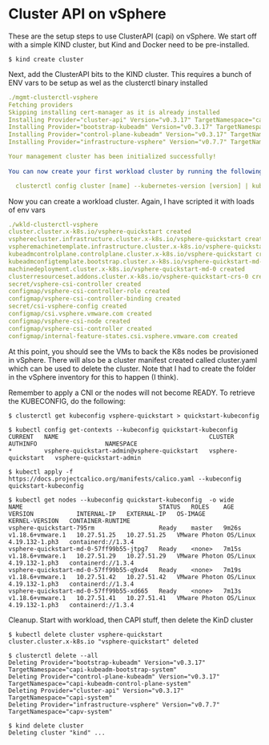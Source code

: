 # Cluster API on vSphere #

These are the setup steps to use ClusterAPI (capi) on vSphere. We start off with a simple KIND cluster, but Kind and Docker need to be pre-installed.

`$ kind create cluster`

Next, add the ClusterAPI bits to the KIND cluster. This requires a bunch of ENV vars to be setup as wel as the clusterctl binary installed

```yaml
./mgmt-clusterctl-vsphere
Fetching providers
Skipping installing cert-manager as it is already installed
Installing Provider="cluster-api" Version="v0.3.17" TargetNamespace="capi-system"
Installing Provider="bootstrap-kubeadm" Version="v0.3.17" TargetNamespace="capi-kubeadm-bootstrap-system"
Installing Provider="control-plane-kubeadm" Version="v0.3.17" TargetNamespace="capi-kubeadm-control-plane-system"
Installing Provider="infrastructure-vsphere" Version="v0.7.7" TargetNamespace="capv-system"

Your management cluster has been initialized successfully!
 
You can now create your first workload cluster by running the following:

  clusterctl config cluster [name] --kubernetes-version [version] | kubectl apply -f -
```

Now you can create a workload cluster. Again, I have scripted it with loads of env vars

```yaml
./wkld-clusterctl-vsphere
cluster.cluster.x-k8s.io/vsphere-quickstart created
vspherecluster.infrastructure.cluster.x-k8s.io/vsphere-quickstart created
vspheremachinetemplate.infrastructure.cluster.x-k8s.io/vsphere-quickstart created
kubeadmcontrolplane.controlplane.cluster.x-k8s.io/vsphere-quickstart created
kubeadmconfigtemplate.bootstrap.cluster.x-k8s.io/vsphere-quickstart-md-0 created
machinedeployment.cluster.x-k8s.io/vsphere-quickstart-md-0 created
clusterresourceset.addons.cluster.x-k8s.io/vsphere-quickstart-crs-0 created
secret/vsphere-csi-controller created
configmap/vsphere-csi-controller-role created
configmap/vsphere-csi-controller-binding created
secret/csi-vsphere-config created
configmap/csi.vsphere.vmware.com created
configmap/vsphere-csi-node created
configmap/vsphere-csi-controller created
configmap/internal-feature-states.csi.vsphere.vmware.com created
```

At this point, you should see the VMs to back the K8s nodes be provisioned in vSphere. There will also be a cluster manifest created called cluster.yaml which can be used to delete the cluster. Note that I had to create the folder in the vSphere inventory for this to happen (I think).

Remember to apply a CNI or the nodes will not become READY. To retrieve the KUBECONFIG, do the following:

`$ clusterctl get kubeconfig vsphere-quickstart > quickstart-kubeconfig`

```
$ kubectl config get-contexts --kubeconfig quickstart-kubeconfig
CURRENT   NAME                                          CLUSTER              AUTHINFO                   NAMESPACE
*         vsphere-quickstart-admin@vsphere-quickstart   vsphere-quickstart   vsphere-quickstart-admin
```

`$ kubectl apply -f https://docs.projectcalico.org/manifests/calico.yaml --kubeconfig quickstart-kubeconfig`

```
$ kubectl get nodes --kubeconfig quickstart-kubeconfig  -o wide
NAME                                      STATUS   ROLES    AGE     VERSION            INTERNAL-IP   EXTERNAL-IP   OS-IMAGE                 KERNEL-VERSION   CONTAINER-RUNTIME
vsphere-quickstart-795rm                  Ready    master   9m26s   v1.18.6+vmware.1   10.27.51.25   10.27.51.25   VMware Photon OS/Linux   4.19.132-1.ph3   containerd://1.3.4
vsphere-quickstart-md-0-57ff99b55-jtpg7   Ready    <none>   7m15s   v1.18.6+vmware.1   10.27.51.29   10.27.51.29   VMware Photon OS/Linux   4.19.132-1.ph3   containerd://1.3.4
vsphere-quickstart-md-0-57ff99b55-q9xd4   Ready    <none>   7m19s   v1.18.6+vmware.1   10.27.51.42   10.27.51.42   VMware Photon OS/Linux   4.19.132-1.ph3   containerd://1.3.4
vsphere-quickstart-md-0-57ff99b55-xd665   Ready    <none>   7m13s   v1.18.6+vmware.1   10.27.51.41   10.27.51.41   VMware Photon OS/Linux   4.19.132-1.ph3   containerd://1.3.4
```

Cleanup. Start with workload, then CAPI stuff, then delete the KinD cluster

```
$ kubectl delete cluster vsphere-quickstart
cluster.cluster.x-k8s.io "vsphere-quickstart" deleted
```
```
$ clusterctl delete --all
Deleting Provider="bootstrap-kubeadm" Version="v0.3.17" TargetNamespace="capi-kubeadm-bootstrap-system"
Deleting Provider="control-plane-kubeadm" Version="v0.3.17" TargetNamespace="capi-kubeadm-control-plane-system"
Deleting Provider="cluster-api" Version="v0.3.17" TargetNamespace="capi-system"
Deleting Provider="infrastructure-vsphere" Version="v0.7.7" TargetNamespace="capv-system"
```
```
$ kind delete cluster
Deleting cluster "kind" ...
```
